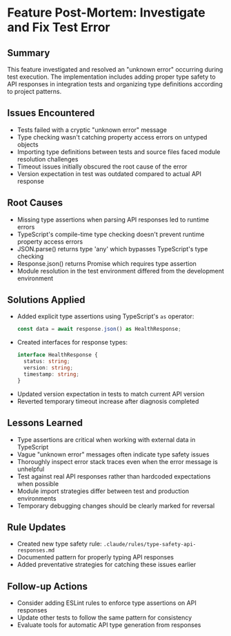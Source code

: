 # Feature Post-Mortem: Investigate and Fix Test Error

## Summary
This feature investigated and resolved an "unknown error" occurring during test execution. The implementation includes adding proper type safety to API responses in integration tests and organizing type definitions according to project patterns.

## Issues Encountered
- Tests failed with a cryptic "unknown error" message
- Type checking wasn't catching property access errors on untyped objects
- Importing type definitions between tests and source files faced module resolution challenges
- Timeout issues initially obscured the root cause of the error
- Version expectation in test was outdated compared to actual API response

## Root Causes
- Missing type assertions when parsing API responses led to runtime errors
- TypeScript's compile-time type checking doesn't prevent runtime property access errors
- JSON.parse() returns type 'any' which bypasses TypeScript's type checking
- Response.json() returns Promise<unknown> which requires type assertion
- Module resolution in the test environment differed from the development environment

## Solutions Applied
- Added explicit type assertions using TypeScript's `as` operator:
  ```typescript
  const data = await response.json() as HealthResponse;
  ```
- Created interfaces for response types:
  ```typescript
  interface HealthResponse {
    status: string;
    version: string;
    timestamp: string;
  }
  ```
- Updated version expectation in tests to match current API version
- Reverted temporary timeout increase after diagnosis completed

## Lessons Learned
- Type assertions are critical when working with external data in TypeScript
- Vague "unknown error" messages often indicate type safety issues
- Thoroughly inspect error stack traces even when the error message is unhelpful
- Test against real API responses rather than hardcoded expectations when possible
- Module import strategies differ between test and production environments
- Temporary debugging changes should be clearly marked for reversal

## Rule Updates
- Created new type safety rule: `.claude/rules/type-safety-api-responses.md`
- Documented pattern for properly typing API responses
- Added preventative strategies for catching these issues earlier

## Follow-up Actions
- Consider adding ESLint rules to enforce type assertions on API responses
- Update other tests to follow the same pattern for consistency
- Evaluate tools for automatic API type generation from responses